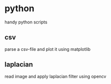 # python
handy python scripts

## csv
parse a csv-file and plot it using matplotlib

## laplacian
read image and apply laplacian filter using opencv
